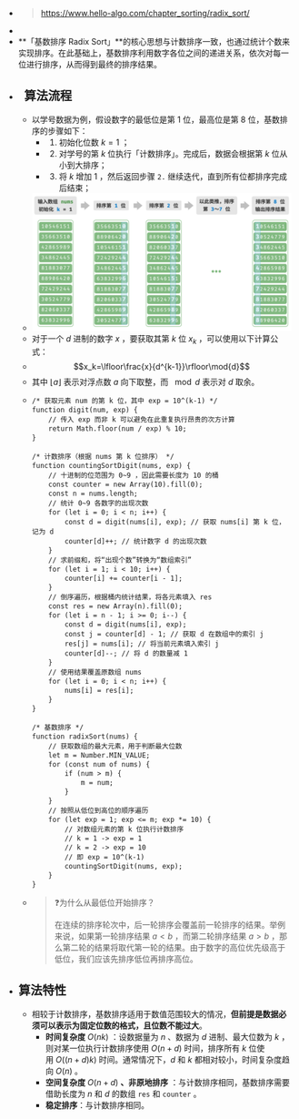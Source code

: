 - > https://www.hello-algo.com/chapter_sorting/radix_sort/
-
- **「基数排序 Radix Sort」**的核心思想与计数排序一致，也通过统计个数来实现排序。在此基础上，基数排序利用数字各位之间的递进关系，依次对每一位进行排序，从而得到最终的排序结果。
- ##   算法流程
	- 以学号数据为例，假设数字的最低位是第 1 位，最高位是第 8 位，基数排序的步骤如下：
		- 1. 初始化位数 $k=1$ ；
		- 2. 对学号的第 $k$ 位执行「计数排序」。完成后，数据会根据第 $k$ 位从小到大排序；
		- 3. 将 $k$ 增加 1 ，然后返回步骤 `2.` 继续迭代，直到所有位都排序完成后结束；
	- ![image.png](../assets/image_1688018327421_0.png)
	- 对于一个 $d$ 进制的数字 $x$ ，要获取其第 $k$ 位 $x_k$ ，可以使用以下计算公式：
	- $$x_k=\lfloor\frac{x}{d^{k-1}}\rfloor\mod{d}$$
	- 其中 $\lfloor a\rfloor$ 表示对浮点数 $a$ 向下取整，而 $\mod d$ 表示对 $d$ 取余。
	- ```
	  /* 获取元素 num 的第 k 位，其中 exp = 10^(k-1) */
	  function digit(num, exp) {
	      // 传入 exp 而非 k 可以避免在此重复执行昂贵的次方计算
	      return Math.floor(num / exp) % 10;
	  }
	  
	  /* 计数排序（根据 nums 第 k 位排序） */
	  function countingSortDigit(nums, exp) {
	      // 十进制的位范围为 0~9 ，因此需要长度为 10 的桶
	      const counter = new Array(10).fill(0);
	      const n = nums.length;
	      // 统计 0~9 各数字的出现次数
	      for (let i = 0; i < n; i++) {
	          const d = digit(nums[i], exp); // 获取 nums[i] 第 k 位，记为 d
	          counter[d]++; // 统计数字 d 的出现次数
	      }
	      // 求前缀和，将“出现个数”转换为“数组索引”
	      for (let i = 1; i < 10; i++) {
	          counter[i] += counter[i - 1];
	      }
	      // 倒序遍历，根据桶内统计结果，将各元素填入 res
	      const res = new Array(n).fill(0);
	      for (let i = n - 1; i >= 0; i--) {
	          const d = digit(nums[i], exp);
	          const j = counter[d] - 1; // 获取 d 在数组中的索引 j
	          res[j] = nums[i]; // 将当前元素填入索引 j
	          counter[d]--; // 将 d 的数量减 1
	      }
	      // 使用结果覆盖原数组 nums
	      for (let i = 0; i < n; i++) {
	          nums[i] = res[i];
	      }
	  }
	  
	  /* 基数排序 */
	  function radixSort(nums) {
	      // 获取数组的最大元素，用于判断最大位数
	      let m = Number.MIN_VALUE;
	      for (const num of nums) {
	          if (num > m) {
	              m = num;
	          }
	      }
	      // 按照从低位到高位的顺序遍历
	      for (let exp = 1; exp <= m; exp *= 10) {
	          // 对数组元素的第 k 位执行计数排序
	          // k = 1 -> exp = 1
	          // k = 2 -> exp = 10
	          // 即 exp = 10^(k-1)
	          countingSortDigit(nums, exp);
	      }
	  }
	  ```
	- > ❓为什么从最低位开始排序？
	  >
	  > 在连续的排序轮次中，后一轮排序会覆盖前一轮排序的结果。举例来说，如果第一轮排序结果 $a<b$ ，而第二轮排序结果 $a>b$ ，那么第二轮的结果将取代第一轮的结果。由于数字的高位优先级高于低位，我们应该先排序低位再排序高位。
- ## 算法特性
	- 相较于计数排序，基数排序适用于数值范围较大的情况，**但前提是数据必须可以表示为固定位数的格式，且位数不能过大**。
		- **时间复杂度** $O(nk)$ ：设数据量为 $n$ 、数据为 $d$ 进制、最大位数为 $k$ ，则对某一位执行计数排序使用 $O(n+d)$ 时间，排序所有 $k$ 位使用 $O((n+d)k)$ 时间。通常情况下，$d$ 和 $k$ 都相对较小，时间复杂度趋向 $O(n)$ 。
		- **空间复杂度** $O(n+d)$ **、非原地排序** ：与计数排序相同，基数排序需要借助长度为 $n$ 和 $d$ 的数组 `res` 和 `counter` 。
		- **稳定排序**：与计数排序相同。